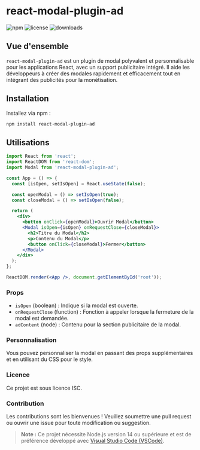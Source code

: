 # react-modal-plugin-ad

![npm](https://img.shields.io/npm/v/react-modal-plugin-ad)
![license](https://img.shields.io/npm/l/react-modal-plugin-ad)
![downloads](https://img.shields.io/npm/dw/react-modal-plugin-ad)

## Vue d'ensemble

`react-modal-plugin-ad` est un plugin de modal polyvalent et personnalisable pour les applications React, avec un support publicitaire intégré. Il aide les développeurs à créer des modales rapidement et efficacement tout en intégrant des publicités pour la monétisation.

## Installation

Installez via npm :

```sh
npm install react-modal-plugin-ad
```
## Utilisations

````jsx
import React from 'react';
import ReactDOM from 'react-dom';
import Modal from 'react-modal-plugin-ad';

const App = () => {
  const [isOpen, setIsOpen] = React.useState(false);

  const openModal = () => setIsOpen(true);
  const closeModal = () => setIsOpen(false);

  return (
    <div>
      <button onClick={openModal}>Ouvrir Modal</button>
      <Modal isOpen={isOpen} onRequestClose={closeModal}>
        <h2>Titre du Modal</h2>
        <p>Contenu du Modal</p>
        <button onClick={closeModal}>Fermer</button>
      </Modal>
    </div>
  );
};

ReactDOM.render(<App />, document.getElementById('root'));

````

### Props

- `isOpen` (boolean) : Indique si la modal est ouverte.
- `onRequestClose` (function) : Fonction à appeler lorsque la fermeture de la modal est demandée.
- `adContent` (node) : Contenu pour la section publicitaire de la modal.

### Personnalisation

Vous pouvez personnaliser la modal en passant des props supplémentaires et en utilisant du CSS pour le style.


### Licence

Ce projet est sous licence ISC.

### Contribution

Les contributions sont les bienvenues ! Veuillez soumettre une pull request ou ouvrir une issue pour toute modification ou suggestion.

> **Note :** Ce projet nécessite Node.js version 14 ou supérieure et est de préférence développé avec [Visual Studio Code (VSCode)](https://code.visualstudio.com/).


